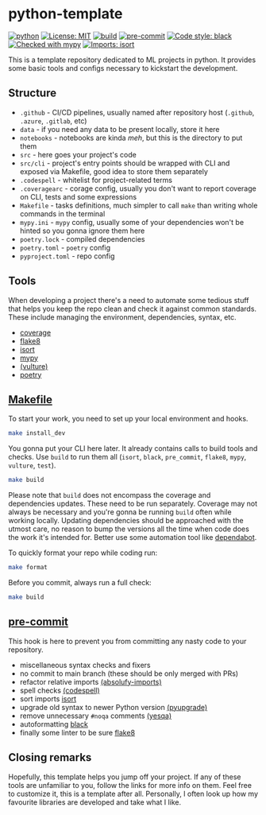 # python-template

[![python](https://img.shields.io/badge/Python-3.10-3776AB.svg?style=flat&logo=python&logoColor=white)](https://www.python.org)
[![License: MIT](https://img.shields.io/badge/License-MIT-yellow.svg)](https://opensource.org/licenses/MIT)
[![build](https://github.com/piotr-rarus/python-template/actions/workflows/build.yml/badge.svg)](https://github.com/piotr-rarus/python-template/actions/workflows/build.yml)
[![pre-commit](https://img.shields.io/badge/pre--commit-enabled-brightgreen?logo=pre-commit&logoColor=white)](https://github.com/pre-commit/pre-commit)
[![Code style: black](https://img.shields.io/badge/code%20style-black-000000.svg)](https://github.com/psf/black)
[![Checked with mypy](http://www.mypy-lang.org/static/mypy_badge.svg)](http://mypy-lang.org/)
[![Imports: isort](https://img.shields.io/badge/%20imports-isort-%231674b1?style=flat&labelColor=ef8336)](https://pycqa.github.io/isort/)

This is a template repository dedicated to ML projects in python. It provides some basic tools and configs necessary to kickstart the development.

## Structure

- `.github` - CI/CD pipelines, usually named after repository host (`.github`, `.azure`, `.gitlab`, etc)
- `data` - if you need any data to be present locally, store it here
- `notebooks` - notebooks are kinda _meh_, but this is the directory to put them
- `src` - here goes your project's code
- `src/cli` - project's entry points should be wrapped with CLI and exposed via Makefile, good idea to store them separately
- `.codespell` - whitelist for project-related terms
- `.coveragearc` - corage config, usually you don't want to report coverage on CLI, tests and some expressions
- `Makefile` - tasks definitions, much simpler to call `make` than writing whole commands in the terminal
- `mypy.ini` - `mypy` config, usually some of your dependencies won't be hinted so you gonna ignore them here
- `poetry.lock` - compiled dependencies
- `poetry.toml` - `poetry` config
- `pyproject.toml` - repo config

## Tools

When developing a project there's a need to automate some tedious stuff that helps you keep the repo clean and check it against common standards. These include managing the environment, dependencies, syntax, etc.

- [coverage](https://github.com/nedbat/coveragepy)
- [flake8](https://github.com/PyCQA/flake8)
- [isort](https://github.com/PyCQA/isort)
- [mypy](https://github.com/python/mypy)
- [(vulture)](https://github.com/jendrikseipp/vulture)
- [poetry](https://github.com/python-poetry/poetry)

## [Makefile](Makefile)

To start your work, you need to set up your local environment and hooks.

```sh
make install_dev
```

You gonna put your CLI here later. It already contains calls to build tools and checks. Use `build` to run them all (`isort`, `black`, `pre_commit`, `flake8`, `mypy`, `vulture`, `test`).

```sh
make build
```

Please note that `build` does not encompass the coverage and dependencies updates. These need to be run separately. Coverage may not always be necessary and you're gonna be running `build` often while working locally. Updating dependencies should be approached with the utmost care, no reason to bump the versions all the time when code does the work it's intended for. Better use some automation tool like [dependabot](https://docs.github.com/en/code-security/dependabot/dependabot-version-updates/configuration-options-for-the-dependabot.yml-file).

To quickly format your repo while coding run:

```sh
make format
```

Before you commit, always run a full check:

```sh
make build
```

## [pre-commit](.github/hooks/.pre-commit-config.yml)

This hook is here to prevent you from committing any nasty code to your repository.

- miscellaneous syntax checks and fixers
- no commit to main branch (these should be only merged with PRs)
- refactor relative imports [(absolufy-imports)](https://github.com/MarcoGorelli/absolufy-imports)
- spell checks [(codespell)](https://github.com/codespell-project/codespell)
- sort imports [isort](https://github.com/timothycrosley/isort)
- upgrade old syntax to newer Python version [(pyupgrade)](https://github.com/asottile/pyupgrade)
- remove unnecessary `#noqa` comments [(yesqa)](https://github.com/asottile/yesqa)
- autoformatting [black](https://github.com/psf/black)
- finally some linter to be sure [flake8](https://gitlab.com/pycqa/flake8)

## Closing remarks

Hopefully, this template helps you jump off your project. If any of these tools are unfamiliar to you, follow the links for more info on them. Feel free to customize it, this is a template after all. Personally, I often look up how my favourite libraries are developed and take what I like.
